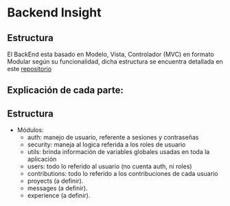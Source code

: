 # Backend Insight

## Estructura
El BackEnd esta basado en Modelo, Vista, Controlador (MVC) en formato Modular según su funcionalidad, dicha estructura se encuentra detallada en este [repositorio](https://github.com/Master-Insight/BackEnd_Models)

## Explicación de cada parte:

## Estructura

* Módulos:
  * auth: manejo de usuario, referente a sesiones y contraseñas
  * security: maneja al logica referida a los roles de usuario
  * utils: brinda información de variables globales usadas en toda la aplicación
  * users: todo lo referido al usuario (no cuenta auth, ni roles)
  * contributions: todo lo referido a los contribuciones de cada usuario
  * proyects (a definir).
  * messages (a definir).
  * experience (a definir).
